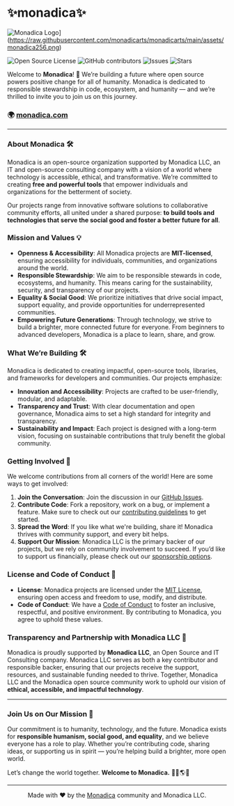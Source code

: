 # ✨monadica✨

![Monadica Logo]([assets/monadica256.png)](https://raw.githubusercontent.com/monadicarts/monadicarts/main/assets/monadica256.png)

![Open Source License](https://img.shields.io/badge/license-MIT-blue) 
![GitHub contributors](https://img.shields.io/github/contributors/monadicarts/monadicarts) 
![Issues](https://img.shields.io/github/issues/monadicarts/monadicarts) 
![Stars](https://img.shields.io/github/stars/monadicarts/monadicarts?style=social)

Welcome to **Monadica**! 🎉 We’re building a future where open source powers positive change for all of humanity. Monadica is dedicated to responsible stewardship in code, ecosystem, and humanity — and we’re thrilled to invite you to join us on this journey.

### 🌍 [monadica.com](https://monadica.com)

---

### About Monadica 🛠️

Monadica is an open-source organization supported by Monadica LLC, an IT and open-source consulting company with a vision of a world where technology is accessible, ethical, and transformative. We’re committed to creating **free and powerful tools** that empower individuals and organizations for the betterment of society.

Our projects range from innovative software solutions to collaborative community efforts, all united under a shared purpose: **to build tools and technologies that serve the social good and foster a better future for all**.

### Mission and Values 💡

- **Openness & Accessibility**: All Monadica projects are **MIT-licensed**, ensuring accessibility for individuals, communities, and organizations around the world.
- **Responsible Stewardship**: We aim to be responsible stewards in code, ecosystems, and humanity. This means caring for the sustainability, security, and transparency of our projects.
- **Equality & Social Good**: We prioritize initiatives that drive social impact, support equality, and provide opportunities for underrepresented communities.
- **Empowering Future Generations**: Through technology, we strive to build a brighter, more connected future for everyone. From beginners to advanced developers, Monadica is a place to learn, share, and grow.

### What We’re Building 🛠️

Monadica is dedicated to creating impactful, open-source tools, libraries, and frameworks for developers and communities. Our projects emphasize:

- **Innovation and Accessibility**: Projects are crafted to be user-friendly, modular, and adaptable.
- **Transparency and Trust**: With clear documentation and open governance, Monadica aims to set a high standard for integrity and transparency.
- **Sustainability and Impact**: Each project is designed with a long-term vision, focusing on sustainable contributions that truly benefit the global community.

### Getting Involved 🙌

We welcome contributions from all corners of the world! Here are some ways to get involved:

1. **Join the Conversation**: Join the discussion in our [GitHub Issues](https://github.com/monadicarts/monadicarts/issues).
2. **Contribute Code**: Fork a repository, work on a bug, or implement a feature. Make sure to check out our [contributing guidelines](https://github.com/monadicarts/monadicarts/blob/main/CONTRIBUTING.md) to get started.
3. **Spread the Word**: If you like what we're building, share it! Monadica thrives with community support, and every bit helps.
4. **Support Our Mission**: Monadica LLC is the primary backer of our projects, but we rely on community involvement to succeed. If you’d like to support us financially, please check out our [sponsorship options](https://github.com/sponsors/monadicarts).

### License and Code of Conduct 📜

- **License**: Monadica projects are licensed under the [MIT License](https://opensource.org/licenses/MIT), ensuring open access and freedom to use, modify, and distribute.
- **Code of Conduct**: We have a [Code of Conduct](https://github.com/monadicarts/monadicarts/blob/main/CODE_OF_CONDUCT.md) to foster an inclusive, respectful, and positive environment. By contributing to Monadica, you agree to uphold these values.

### Transparency and Partnership with Monadica LLC 💼

Monadica is proudly supported by **Monadica LLC**, an Open Source and IT Consulting company. Monadica LLC serves as both a key contributor and responsible backer, ensuring that our projects receive the support, resources, and sustainable funding needed to thrive. Together, Monadica LLC and the Monadica open source community work to uphold our vision of **ethical, accessible, and impactful technology**.

---

### Join Us on Our Mission 🌱

Our commitment is to humanity, technology, and the future. Monadica exists for **responsible humanism, social good, and equality**, and we believe everyone has a role to play. Whether you’re contributing code, sharing ideas, or supporting us in spirit — you’re helping build a brighter, more open world.

Let’s change the world together. **Welcome to Monadica.** 🧑‍💻🌎💡

---

<p align="center">
Made with ❤️ by the <a href="https://monadica.com">Monadica</a> community and Monadica LLC.
</p>
